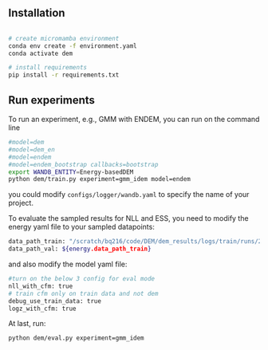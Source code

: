 ## Installation


```bash

# create micromamba environment
conda env create -f environment.yaml
conda activate dem

# install requirements
pip install -r requirements.txt

```

## Run experiments
To run an experiment, e.g., GMM with ENDEM, you can run on the command line

```bash
#model=dem
#model=dem_en
#model=endem
#model=endem_bootstrap callbacks=bootstrap
export WANDB_ENTITY=Energy-basedDEM
python dem/train.py experiment=gmm_idem model=endem
```
you could modify `configs/logger/wandb.yaml` to specify the name of your project.

To evaluate the sampled results for NLL and ESS, you need to modify the energy yaml file to your sampled datapoints:

```bash
data_path_train: "/scratch/bq216/code/DEM/dem_results/logs/train/runs/2024-07-04_16-14-11/samples_100000.pt"
data_path_val: ${energy.data_path_train}
```

and also modify the model yaml file:

```bash
#turn on the below 3 config for eval mode
nll_with_cfm: true
# train cfm only on train data and not dem
debug_use_train_data: true
logz_with_cfm: true
```

At last, run:
```bash
python dem/eval.py experiment=gmm_idem
```